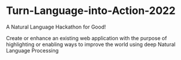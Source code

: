 # Turn-Language-into-Action-2022
A Natural Language Hackathon for Good! 

Create or enhance an existing web application with the purpose of highlighting or enabling ways to improve the world using deep Natural Language Processing